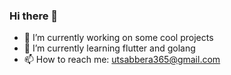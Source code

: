 ### Hi there 👋

- 🔭 I’m currently working on some cool projects
- 🌱 I’m currently learning flutter and golang
- 📫 How to reach me: utsabbera365@gmail.com
